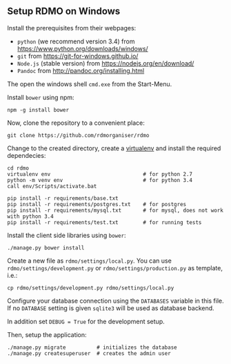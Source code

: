 Setup RDMO on Windows
----------------------------

Install the prerequisites from their webpages:

* `python` (we recommend version 3.4) from https://www.python.org/downloads/windows/
* `git` from https://git-for-windows.github.io/
* `Node.js` (stable version) from https://nodejs.org/en/download/
* `Pandoc` from http://pandoc.org/installing.html

The open the windows shell `cmd.exe` from  the Start-Menu.

Install `bower` using npm:

```
npm -g install bower
```

Now, clone the repository to a convenient place:

```
git clone https://github.com/rdmorganiser/rdmo
```

Change to the created directory, create a [virtualenv](https://virtualenv.readthedocs.org) and install the required dependecies:

```
cd rdmo
virtualenv env                              # for python 2.7
python -m venv env                          # for python 3.4
call env/Scripts/activate.bat

pip install -r requirements/base.txt
pip install -r requirements/postgres.txt    # for postgres
pip install -r requirements/mysql.txt       # for mysql, does not work with python 3.4
pip install -r requirements/test.txt        # for running tests
```

Install the client side libraries using `bower`:

```
./manage.py bower install
```

Create a new file as `rdmo/settings/local.py`. You can use `rdmo/settings/development.py` or `rdmo/settings/production.py` as template, i.e.:

```
cp rdmo/settings/development.py rdmo/settings/local.py
```

Configure your database connection using the `DATABASES` variable in this file. If no `DATABASE` setting is given `sqlite3` will be used as database backend.

In addition set `DEBUG = True` for the development setup.

Then, setup the application:

```
./manage.py migrate          # initializes the database
./manage.py createsuperuser  # creates the admin user
```

